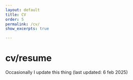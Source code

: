 ```yaml
---
layout: default
title: CV
order: 5
permalink: /cv/
show_excerpts: true

---
```


# cv/resume
Occasionally I update this thing (last updated: 6 feb 2025)